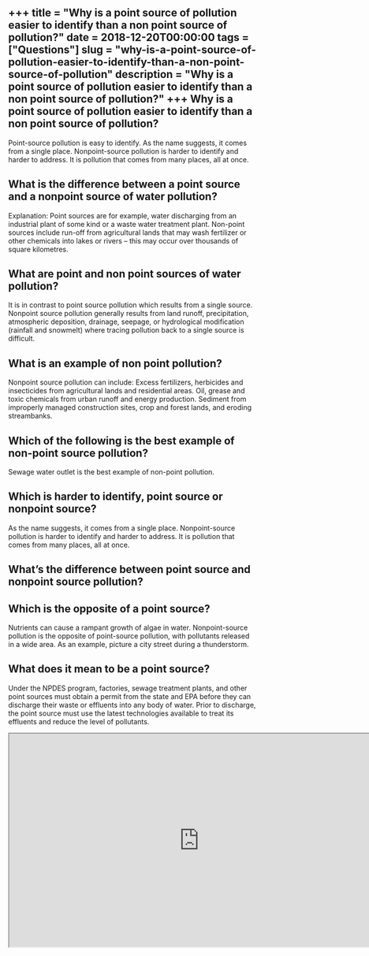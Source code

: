 +++
title = "Why is a point source of pollution easier to identify than a non point source of pollution?"
date = 2018-12-20T00:00:00
tags = ["Questions"]
slug = "why-is-a-point-source-of-pollution-easier-to-identify-than-a-non-point-source-of-pollution"
description = "Why is a point source of pollution easier to identify than a non point source of pollution?"
+++
Why is a point source of pollution easier to identify than a non point source of pollution?
-------------------------------------------------------------------------------------------

Point-source pollution is easy to identify. As the name suggests, it comes from a single place. Nonpoint-source pollution is harder to identify and harder to address. It is pollution that comes from many places, all at once.

What is the difference between a point source and a nonpoint source of water pollution?
---------------------------------------------------------------------------------------

Explanation: Point sources are for example, water discharging from an industrial plant of some kind or a waste water treatment plant. Non-point sources include run-off from agricultural lands that may wash fertilizer or other chemicals into lakes or rivers – this may occur over thousands of square kilometres.

What are point and non point sources of water pollution?
--------------------------------------------------------

It is in contrast to point source pollution which results from a single source. Nonpoint source pollution generally results from land runoff, precipitation, atmospheric deposition, drainage, seepage, or hydrological modification (rainfall and snowmelt) where tracing pollution back to a single source is difficult.

What is an example of non point pollution?
------------------------------------------

Nonpoint source pollution can include: Excess fertilizers, herbicides and insecticides from agricultural lands and residential areas. Oil, grease and toxic chemicals from urban runoff and energy production. Sediment from improperly managed construction sites, crop and forest lands, and eroding streambanks.

Which of the following is the best example of non-point source pollution?
-------------------------------------------------------------------------

Sewage water outlet is the best example of non-point pollution.

Which is harder to identify, point source or nonpoint source?
-------------------------------------------------------------

As the name suggests, it comes from a single place. Nonpoint-source pollution is harder to identify and harder to address. It is pollution that comes from many places, all at once.

What’s the difference between point source and nonpoint source pollution?
-------------------------------------------------------------------------

Which is the opposite of a point source?
----------------------------------------

Nutrients can cause a rampant growth of algae in water. Nonpoint-source pollution is the opposite of point-source pollution, with pollutants released in a wide area. As an example, picture a city street during a thunderstorm.

What does it mean to be a point source?
---------------------------------------

Under the NPDES program, factories, sewage treatment plants, and other point sources must obtain a permit from the state and EPA before they can discharge their waste or effluents into any body of water. Prior to discharge, the point source must use the latest technologies available to treat its effluents and reduce the level of pollutants.

<iframe allow="accelerometer; autoplay; clipboard-write; encrypted-media; gyroscope; picture-in-picture" allowfullscreen="" class="__youtube_prefs__  epyt-is-override  no-lazyload" data-no-lazy="1" data-origheight="433" data-origwidth="770" data-skipgform_ajax_framebjll="" height="433" id="_ytid_95167" loading="lazy" src="https://www.youtube.com/embed/CGzsP8hiDF0?enablejsapi=1&autoplay=0&cc_load_policy=0&cc_lang_pref=&iv_load_policy=1&loop=0&modestbranding=0&rel=1&fs=1&playsinline=0&autohide=2&theme=dark&color=red&controls=1&" title="YouTube player" width="770"></iframe>